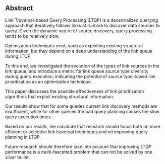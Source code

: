 ## Abstract
<!-- Context      -->
Link Traversal-based Query Processing (LTQP) is a decentralized querying approach that iteratively follows links at runtime to discover data sources to query.
Given the dynamic nature of source discovery, query processing tends to be relatively slow.
<!-- Need         -->
Optimization techniques exist, such as exploiting existing structural information, but they depend on a deep understanding of the link queue during LTQP.
<!-- Task         -->
To this end,
we investigated the evolution of the types of link sources in the link queue,
and introduce a metric for link queue source type diversity during query execution, indicating the potential of source type-based link prioritisation as an optimization technique.
<!-- Object       -->
This paper discusses the possible effectiveness of link prioritisation algorithms that exploit existing structural information.
<!-- Findings     -->
Our results show that for some queries current link discovery methods are insufficient, while for other queries the bad query planning causes the slow query execution times.
<!-- Conclusion   -->
Based on our results, we conclude that research should focus both on more efficient or selective link traversal techniques and on improving query planning in LTQP.
<!-- Perspectives -->
Future research should therefore take into account that improving LTQP performance is a multi-fascetted problem that can not be solved by one silver bullet.
